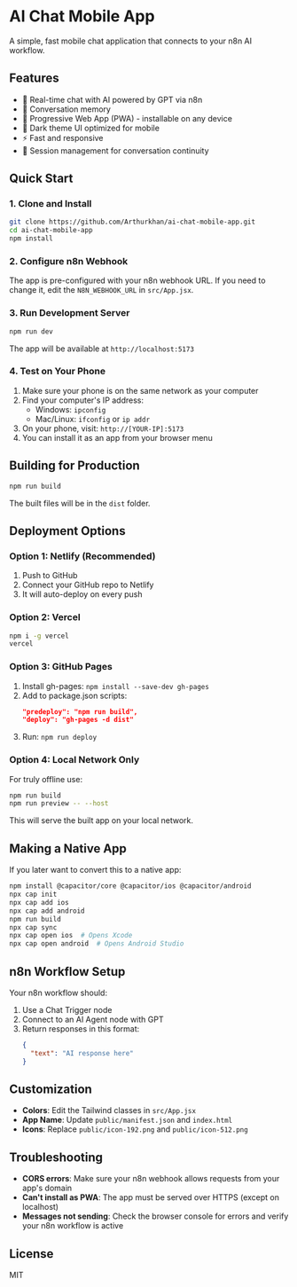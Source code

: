 # AI Chat Mobile App

A simple, fast mobile chat application that connects to your n8n AI workflow.

## Features

- 🤖 Real-time chat with AI powered by GPT via n8n
- 💾 Conversation memory
- 📱 Progressive Web App (PWA) - installable on any device
- 🎨 Dark theme UI optimized for mobile
- ⚡ Fast and responsive
- 🔄 Session management for conversation continuity

## Quick Start

### 1. Clone and Install

```bash
git clone https://github.com/Arthurkhan/ai-chat-mobile-app.git
cd ai-chat-mobile-app
npm install
```

### 2. Configure n8n Webhook

The app is pre-configured with your n8n webhook URL. If you need to change it, edit the `N8N_WEBHOOK_URL` in `src/App.jsx`.

### 3. Run Development Server

```bash
npm run dev
```

The app will be available at `http://localhost:5173`

### 4. Test on Your Phone

1. Make sure your phone is on the same network as your computer
2. Find your computer's IP address:
   - Windows: `ipconfig`
   - Mac/Linux: `ifconfig` or `ip addr`
3. On your phone, visit: `http://[YOUR-IP]:5173`
4. You can install it as an app from your browser menu

## Building for Production

```bash
npm run build
```

The built files will be in the `dist` folder.

## Deployment Options

### Option 1: Netlify (Recommended)

1. Push to GitHub
2. Connect your GitHub repo to Netlify
3. It will auto-deploy on every push

### Option 2: Vercel

```bash
npm i -g vercel
vercel
```

### Option 3: GitHub Pages

1. Install gh-pages: `npm install --save-dev gh-pages`
2. Add to package.json scripts:
   ```json
   "predeploy": "npm run build",
   "deploy": "gh-pages -d dist"
   ```
3. Run: `npm run deploy`

### Option 4: Local Network Only

For truly offline use:

```bash
npm run build
npm run preview -- --host
```

This will serve the built app on your local network.

## Making a Native App

If you later want to convert this to a native app:

```bash
npm install @capacitor/core @capacitor/ios @capacitor/android
npx cap init
npx cap add ios
npx cap add android
npm run build
npx cap sync
npx cap open ios  # Opens Xcode
npx cap open android  # Opens Android Studio
```

## n8n Workflow Setup

Your n8n workflow should:

1. Use a Chat Trigger node
2. Connect to an AI Agent node with GPT
3. Return responses in this format:
   ```json
   {
     "text": "AI response here"
   }
   ```

## Customization

- **Colors**: Edit the Tailwind classes in `src/App.jsx`
- **App Name**: Update `public/manifest.json` and `index.html`
- **Icons**: Replace `public/icon-192.png` and `public/icon-512.png`

## Troubleshooting

- **CORS errors**: Make sure your n8n webhook allows requests from your app's domain
- **Can't install as PWA**: The app must be served over HTTPS (except on localhost)
- **Messages not sending**: Check the browser console for errors and verify your n8n workflow is active

## License

MIT
